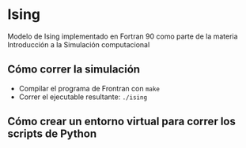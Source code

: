 # Ising
Modelo de Ising implementado en Fortran 90 como parte de la materia Introducción a la Simulación computacional 

## Cómo correr la simulación
- Compilar el programa de Frontran con `make`
- Correr el ejecutable resultante: `./ising`

## Cómo crear un entorno virtual para correr los scripts de Python
